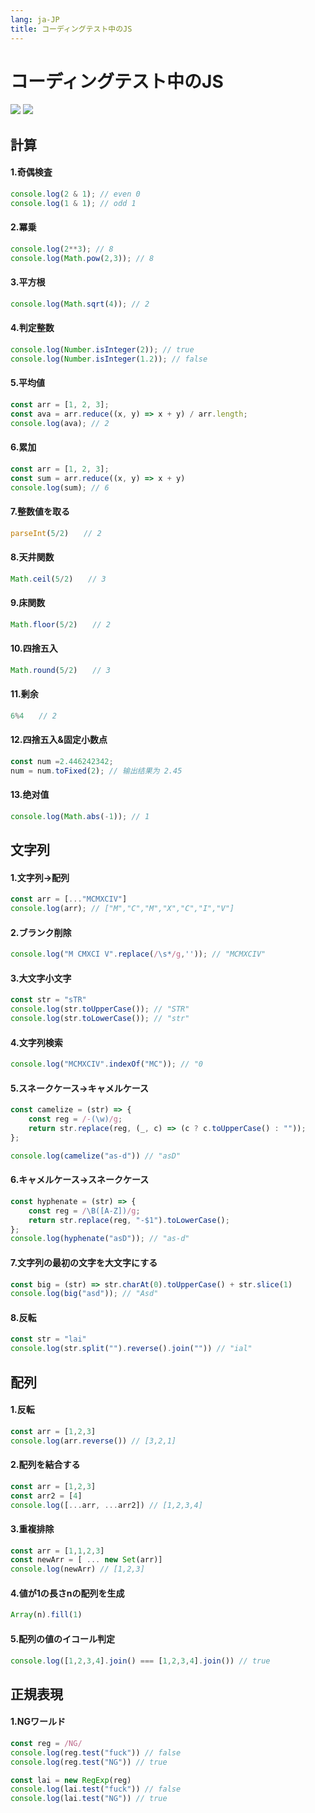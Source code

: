 ```yaml
---
lang: ja-JP
title: コーディングテスト中のJS
---
```


# コーディングテスト中のJS

![](https://img.shields.io/badge/-Typescript-9ca3af.svg?logo=typescript&style=popout-square)  ![](https://img.shields.io/badge/-Javascript-9ca3af.svg?logo=javascript&style=popout-square)



## 計算

#### 1.奇偶検査

```js
console.log(2 & 1); // even 0
console.log(1 & 1); // odd 1
```

#### 2.冪乗

```js
console.log(2**3); // 8
console.log(Math.pow(2,3)); // 8
```

#### 3.平方根

```js
console.log(Math.sqrt(4)); // 2
```

#### 4.判定整数

```js
console.log(Number.isInteger(2)); // true
console.log(Number.isInteger(1.2)); // false
```

#### 5.平均値

```js
const arr = [1, 2, 3];
const ava = arr.reduce((x, y) => x + y) / arr.length;
console.log(ava); // 2
```

#### 6.累加

```js
const arr = [1, 2, 3];
const sum = arr.reduce((x, y) => x + y)
console.log(sum); // 6
```

#### 7.整数値を取る

```js
parseInt(5/2)　　// 2
```

#### 8.天井関数

```js
Math.ceil(5/2)　　// 3
```

#### 9.床関数

```js
Math.floor(5/2)　　// 2
```

#### 10.四捨五入

```js
Math.round(5/2)　　// 3
```

#### 11.剰余

```js
6%4　　// 2
```

#### 12.四捨五入&固定小数点

```js
const num =2.446242342;
num = num.toFixed(2); // 输出结果为 2.45
```

#### 13.绝对值

```js
console.log(Math.abs(-1)); // 1
```




## 文字列
#### 1.文字列→配列

```js
const arr = [..."MCMXCIV"]
console.log(arr); // ["M","C","M","X","C","I","V"]
```

#### 2.ブランク削除

```js
console.log("M CMXCI V".replace(/\s*/g,'')); // "MCMXCIV"
```

#### 3.大文字小文字

```js
const str = "sTR"
console.log(str.toUpperCase()); // "STR"
console.log(str.toLowerCase()); // "str"
```

#### 4.文字列検索

```js
console.log("MCMXCIV".indexOf("MC")); // "0
```

#### 5.スネークケース→キャメルケース

```js
const camelize = (str) => {
	const reg = /-(\w)/g;
	return str.replace(reg, (_, c) => (c ? c.toUpperCase() : ""));
};

console.log(camelize("as-d")) // "asD"
```

#### 6.キャメルケース→スネークケース

```js
const hyphenate = (str) => {
	const reg = /\B([A-Z])/g;
	return str.replace(reg, "-$1").toLowerCase();
};
console.log(hyphenate("asD")); // "as-d"
```

#### 7.文字列の最初の文字を大文字にする

```js
const big = (str) => str.charAt(0).toUpperCase() + str.slice(1)
console.log(big("asd")); // "Asd"
```

#### 8.反転

```js
const str = "lai"
console.log(str.split("").reverse().join("")) // "ial"
```



## 配列

#### 1.反転

```js
const arr = [1,2,3]
console.log(arr.reverse()) // [3,2,1]
```

#### 2.配列を結合する

```js
const arr = [1,2,3]
const arr2 = [4]
console.log([...arr, ...arr2]) // [1,2,3,4]
```

#### 3.重複排除

```js
const arr = [1,1,2,3]
const newArr = [ ... new Set(arr)]
console.log(newArr) // [1,2,3]
```

#### 4.値が1の長さnの配列を生成

```js
Array(n).fill(1)
```

#### 5.配列の値のイコール判定

```js
console.log([1,2,3,4].join() === [1,2,3,4].join()) // true
```



## 正規表現

#### 1.NGワールド

```js
const reg = /NG/
console.log(reg.test("fuck")) // false 
console.log(reg.test("NG")) // true

const lai = new RegExp(reg)
console.log(lai.test("fuck")) // false 
console.log(lai.test("NG")) // true
```

